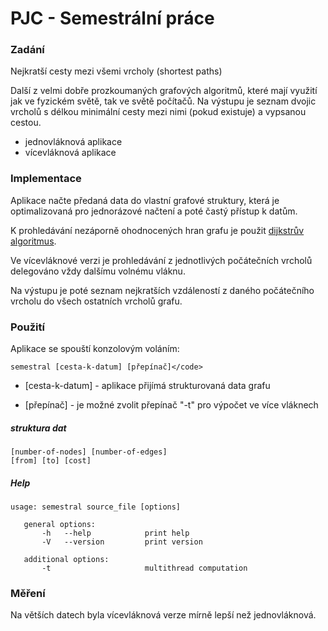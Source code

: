 # PJC - Semestrální práce 

### Zadání

Nejkratší cesty mezi všemi vrcholy (shortest paths)

Další z velmi dobře prozkoumaných grafových algoritmů, které mají využití jak ve fyzickém světě, tak ve světě počítačů. Na výstupu je seznam dvojic vrcholů s délkou minimální cesty mezi nimi (pokud existuje) a vypsanou cestou.


- jednovláknová aplikace
- vícevláknová aplikace

### Implementace

Aplikace načte předaná data do vlastní grafové struktury, která je optimalizovaná 
pro jednorázové načtení a poté častý přístup k datům.

K prohledávání nezáporně ohodnocených hran grafu je použit [dijkstrův algoritmus](https://cs.wikipedia.org/wiki/Dijkstrův_algoritmus).

Ve vícevláknové verzi je prohledávání z jednotlivých počátečních vrcholů delegováno vždy dalšímu volnému vláknu.

Na výstupu je poté seznam nejkratších vzdáleností z daného počátečního vrcholu do všech ostatních vrcholů grafu.


### Použití

Aplikace se spouští konzolovým voláním:

```
semestral [cesta-k-datum] [přepínač]</code>
```

- [cesta-k-datum] - aplikace přijímá strukturovaná data grafu

- [přepínač] - je možné zvolit přepínač "-t" pro výpočet ve více vláknech

##### struktura dat

```
[number-of-nodes] [number-of-edges]
[from] [to] [cost]
```

##### Help

```
usage: semestral source_file [options]
   
   general options:
       -h   --help            print help
       -V   --version         print version
   
   additional options:
       -t                     multithread computation
```

### Měření

Na větších datech byla vícevláknová verze mírně lepší než jednovláknová.   